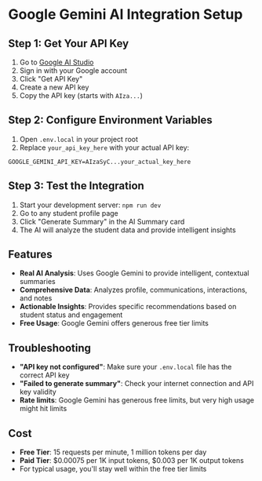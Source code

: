 # Google Gemini AI Integration Setup

## Step 1: Get Your API Key

1. Go to [Google AI Studio](https://aistudio.google.com/)
2. Sign in with your Google account
3. Click "Get API Key" 
4. Create a new API key
5. Copy the API key (starts with `AIza...`)

## Step 2: Configure Environment Variables

1. Open `.env.local` in your project root
2. Replace `your_api_key_here` with your actual API key:

```
GOOGLE_GEMINI_API_KEY=AIzaSyC...your_actual_key_here
```

## Step 3: Test the Integration

1. Start your development server: `npm run dev`
2. Go to any student profile page
3. Click "Generate Summary" in the AI Summary card
4. The AI will analyze the student data and provide intelligent insights

## Features

- **Real AI Analysis**: Uses Google Gemini to provide intelligent, contextual summaries
- **Comprehensive Data**: Analyzes profile, communications, interactions, and notes
- **Actionable Insights**: Provides specific recommendations based on student status and engagement
- **Free Usage**: Google Gemini offers generous free tier limits

## Troubleshooting

- **"API key not configured"**: Make sure your `.env.local` file has the correct API key
- **"Failed to generate summary"**: Check your internet connection and API key validity
- **Rate limits**: Google Gemini has generous free limits, but very high usage might hit limits

## Cost

- **Free Tier**: 15 requests per minute, 1 million tokens per day
- **Paid Tier**: $0.00075 per 1K input tokens, $0.003 per 1K output tokens
- For typical usage, you'll stay well within the free tier limits
